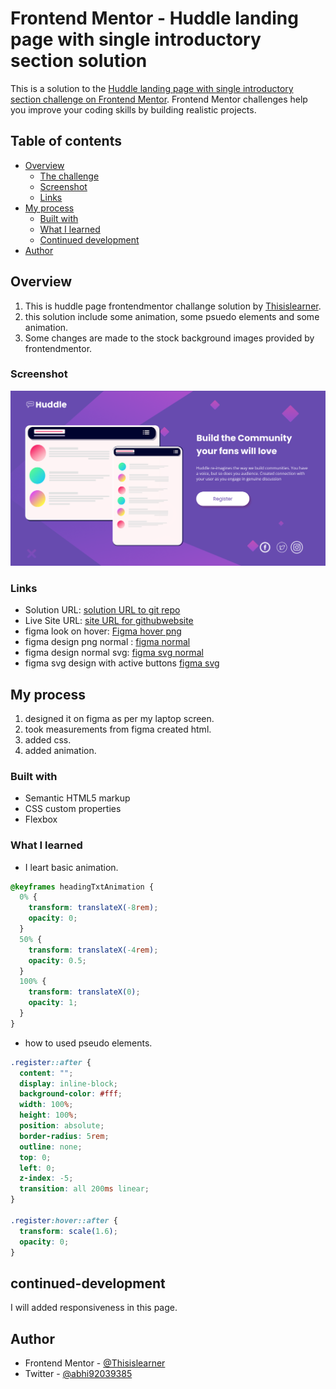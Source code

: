 # Frontend Mentor - Huddle landing page with single introductory section solution

This is a solution to the [Huddle landing page with single introductory section challenge on Frontend Mentor](https://www.frontendmentor.io/challenges/huddle-landing-page-with-a-single-introductory-section-B_2Wvxgi0). Frontend Mentor challenges help you improve your coding skills by building realistic projects.

## Table of contents

- [Overview](#overview)
  - [The challenge](#the-challenge)
  - [Screenshot](#screenshot)
  - [Links](#links)
- [My process](#my-process)
  - [Built with](#built-with)
  - [What I learned](#what-i-learned)
  - [Continued development](#continued-development)
- [Author](#author)

## Overview

1. This is huddle page frontendmentor challange solution by [Thisislearner](https://github.com/thisislearner/huddle-landing-page-with-single-introductory-section-master).
2. this solution include some animation, some psuedo elements and some animation.
3. Some changes are made to the stock background images provided by frontendmentor.

### Screenshot

![my solution screenshot](./figma_designs/png/screen_1400_normal.png)

### Links

- Solution URL: [solution URL to git repo](https://github.com/thisislearner/huddle-landing-page-with-single-introductory-section-master)
- Live Site URL: [site URL for githubwebsite](https://thisislearner.github.io/huddle-landing-page-with-single-introductory-section-master/)
- figma look on hover: [Figma hover png](./figma_designs/png/huddle_design_with_hover_effect.png)
- figma design png normal : [figma normal](./figma_designs/png/screen_1400_normal.png)
- figma design normal svg: [figma svg normal](./figma_designs/svg/screen_1400_normal.svg)
- figma svg design with active buttons [figma svg](/figma_designs/svg/huddle_design_with_hover_effect.svg)

## My process

1. designed it on figma as per my laptop screen.
2. took measurements from figma created html.
3. added css.
4. added animation.

### Built with

- Semantic HTML5 markup
- CSS custom properties
- Flexbox

### What I learned

- I leart basic animation.

```css
@keyframes headingTxtAnimation {
  0% {
    transform: translateX(-8rem);
    opacity: 0;
  }
  50% {
    transform: translateX(-4rem);
    opacity: 0.5;
  }
  100% {
    transform: translateX(0);
    opacity: 1;
  }
}
```

- how to used pseudo elements.

```css
.register::after {
  content: "";
  display: inline-block;
  background-color: #fff;
  width: 100%;
  height: 100%;
  position: absolute;
  border-radius: 5rem;
  outline: none;
  top: 0;
  left: 0;
  z-index: -5;
  transition: all 200ms linear;
}

.register:hover::after {
  transform: scale(1.6);
  opacity: 0;
}
```

## continued-development

I will added responsiveness in this page.

## Author

- Frontend Mentor - [@Thisislearner](https://www.frontendmentor.io/profile/Thisislearner)
- Twitter - [@abhi92039385](https://twitter.com/abhi92039385)
